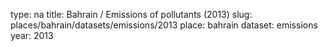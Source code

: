 type: na
title: Bahrain / Emissions of pollutants (2013)
slug: places/bahrain/datasets/emissions/2013
place: bahrain
dataset: emissions
year: 2013
